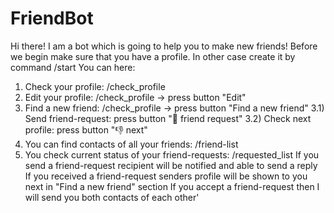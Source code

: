 # FriendBot

Hi there!
I am a bot which is going to help you to make new friends!
Before we begin make sure that you have a profile. In other case create it by command /start
You can here:
1) Check your profile: /check_profile
2) Edit your profile: /check_profile -> press button "Edit"
3) Find a new friend: /check_profile -> press button "Find a new friend"
3.1) Send friend-request: press button "🤝 friend request"
3.2) Check next profile: press button "👎 next"
4) You can find contacts of all your friends: /friend-list
5) You check current status of your friend-requests: /requested_list
If you send a friend-request recipient will be notified and able to send a reply
If you received a friend-request senders profile will be shown to you next in "Find a new friend" section
If you accept a friend-request then I will send you both contacts of each other'
